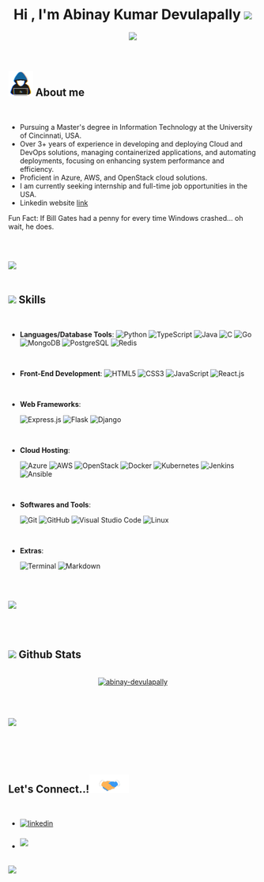 <h1 align="center"><b>Hi , I'm Abinay Kumar Devulapally </b><img src="https://media.giphy.com/media/hvRJCLFzcasrR4ia7z/giphy.gif" width="35"></h1>
<!--  -->
<p align="center">
  <a href="https://github.com/DenverCoder1/readme-typing-svg"><img src="https://readme-typing-svg.herokuapp.com?font=Time+New+Roman&color=cyan&size=25&center=true&vCenter=true&width=600&height=100&lines=Full+Stack+Developer,;DevOps+Engineer,;Azure+Developer,;Active+Learner/Researcher,;Love+to+learn+new+stuffs..<3"></a>
</p>

<br>

## <picture><img src = "https://github.com/0xAbdulKhalid/0xAbdulKhalid/raw/main/assets/mdImages/about_me.gif" width = 50px></picture> **About me**

<!-- <picture> <img align="right" src="https://github.com/0xAbdulKhalid/0xAbdulKhalid/raw/main/assets/mdImages/Right_Side.gif" width = 250px></picture> -->

<br>

- Pursuing a Master's degree in Information Technology at the University of Cincinnati, USA.
- Over 3+ years of experience in developing and deploying Cloud and DevOps solutions, managing containerized applications, and automating deployments, focusing on enhancing system performance and efficiency.
- Proficient in Azure, AWS, and OpenStack cloud solutions.
- I am currently seeking internship and full-time job opportunities in the USA.
- Linkedin website [link](https://www.linkedin.com/in/abinay-kumar/)

Fun Fact: If Bill Gates had a penny for every time Windows crashed... oh wait, he does.

<!-- - I’m currently open for an Intern or a new job opportunity, this is [my resume]() -->

<br><br>

<img src="https://user-images.githubusercontent.com/73097560/115834477-dbab4500-a447-11eb-908a-139a6edaec5c.gif"><br><br>

## <img src="https://media2.giphy.com/media/QssGEmpkyEOhBCb7e1/giphy.gif?cid=ecf05e47a0n3gi1bfqntqmob8g9aid1oyj2wr3ds3mg700bl&rid=giphy.gif" width ="25"><b> Skills</b>

<br>

<p align="center">

- **Languages/Database Tools**:
  ![Python](https://img.shields.io/badge/Python%20-%2314354C.svg?style=for-the-badge&logo=python&logoColor=white)
  ![TypeScript](https://img.shields.io/badge/TypeScript%20-%23007ACC.svg?style=for-the-badge&logo=typescript&logoColor=white)
  ![Java](https://img.shields.io/badge/Java%20-%23007396.svg?style=for-the-badge&logo=java&logoColor=white)
  ![C](https://img.shields.io/badge/C%20-%232370ED.svg?style=for-the-badge&logo=c&logoColor=white)
  ![Go](https://img.shields.io/badge/Go%20-%2300ADD8.svg?style=for-the-badge&logo=go&logoColor=white)
  ![MongoDB](https://img.shields.io/badge/MongoDB%20-%2347A248.svg?style=for-the-badge&logo=mongodb&logoColor=white)
  ![PostgreSQL](https://img.shields.io/badge/PostgreSQL%20-%23336791.svg?style=for-the-badge&logo=postgresql&logoColor=white)
  ![Redis](https://img.shields.io/badge/Redis%20-%23DC382D.svg?style=for-the-badge&logo=redis&logoColor=white)

<br>   
    
- **Front-End Development**:
  ![HTML5](https://img.shields.io/badge/HTML5%20-%23E34F26.svg?style=for-the-badge&logo=html5&logoColor=white)
  ![CSS3](https://img.shields.io/badge/CSS%20-%231572B6.svg?style=for-the-badge&logo=css3&logoColor=white)
  ![JavaScript](https://img.shields.io/badge/JavaScript%20-%23F7DF1E.svg?style=for-the-badge&logo=javascript&logoColor=black)
  ![React.js](https://img.shields.io/badge/React.js%20-%2361DAFB.svg?style=for-the-badge&logo=react&logoColor=black)

<br>

- **Web Frameworks**:

  ![Express.js](https://img.shields.io/badge/Express.js%20-%23000000.svg?style=for-the-badge&logo=express&logoColor=white)
  ![Flask](https://img.shields.io/badge/Flask%20-%23000000.svg?style=for-the-badge&logo=flask&logoColor=white)
  ![Django](https://img.shields.io/badge/Django%20-%23092E20.svg?style=for-the-badge&logo=django&logoColor=white)

<br>

- **Cloud Hosting**:

  ![Azure](https://img.shields.io/badge/Azure%20-%230072C6.svg?style=for-the-badge&logo=microsoft-azure&logoColor=white)
  ![AWS](https://img.shields.io/badge/AWS%20-%23232F3E.svg?style=for-the-badge&logo=amazon-aws&logoColor=white)
  ![OpenStack](https://img.shields.io/badge/OpenStack%20-%23F01742.svg?style=for-the-badge&logo=openstack&logoColor=white)
  ![Docker](https://img.shields.io/badge/Docker%20-%232496ED.svg?style=for-the-badge&logo=docker&logoColor=white)
  ![Kubernetes](https://img.shields.io/badge/Kubernetes%20-%233C8EB7.svg?style=for-the-badge&logo=kubernetes&logoColor=white)
  ![Jenkins](https://img.shields.io/badge/Jenkins%20-%23D24939.svg?style=for-the-badge&logo=jenkins&logoColor=white)
  ![Ansible](https://img.shields.io/badge/Ansible%20-%23100F0F.svg?style=for-the-badge&logo=ansible&logoColor=white)

<br>

- **Softwares and Tools**:

  ![Git](https://img.shields.io/badge/git-%23F05033.svg?style=for-the-badge&logo=git&logoColor=white)
  ![GitHub](https://img.shields.io/badge/github-%23121011.svg?style=for-the-badge&logo=github&logoColor=white)
  ![Visual Studio Code](https://img.shields.io/badge/Visual%20Studio%20Code-0078d7.svg?style=for-the-badge&logo=visual-studio-code&logoColor=white)
  ![Linux](https://img.shields.io/badge/Linux-FCC624?style=for-the-badge&logo=linux&logoColor=black)

<br>

- **Extras**:

  ![Terminal](https://img.shields.io/badge/Terminal-%23054020?style=for-the-badge&logo=gnu-bash&logoColor=white)
  ![Markdown](https://img.shields.io/badge/markdown-%23000000.svg?style=for-the-badge&logo=markdown&logoColor=white)

</p>

<br>
<br>

<img src="https://user-images.githubusercontent.com/73097560/115834477-dbab4500-a447-11eb-908a-139a6edaec5c.gif"><br><br>

<br>

## <img src="https://media.giphy.com/media/iY8CRBdQXODJSCERIr/giphy.gif" width="35"><b> Github Stats </b>

<br>

<div align="center">

<a href="https://github.com/abinay-devulapally">
<!--   <img src="https://github-readme-stats.vercel.app/api?username=abinay-devulapally&include_all_commits=true&count_private=true&show_icons=true&line_height=20&title_color=7A7ADB&icon_color=2234AE&text_color=D3D3D3&bg_color=0,000000,130F40" width="450"/> -->
  <img src="https://github-readme-stats.vercel.app/api/top-langs?username=abinay-devulapally&show_icons=true&locale=en&layout=compact&line_height=20&title_color=7A7ADB&icon_color=2234AE&text_color=D3D3D3&bg_color=0,000000,130F40" width="375"  alt="abinay-devulapally"/>

</a>
</div>

<br>
<br>
<br>

<img src="https://user-images.githubusercontent.com/73097560/115834477-dbab4500-a447-11eb-908a-139a6edaec5c.gif"><br><br>

<br>
<br>

## <b> Let's Connect..!</b><img src="https://github.com/0xAbdulKhalid/0xAbdulKhalid/raw/main/assets/mdImages/handshake.gif" width ="80">

<br>
<div align='left'>

<ul>

<li>
<a href="https://www.linkedin.com/in/abinay-kumar/" target="_blank">
<img src="https://img.shields.io/badge/linkedin:  abinaykumar-%2300acee.svg?color=405DE6&style=for-the-badge&logo=linkedin&logoColor=white" alt=linkedin style="margin-bottom: 5px;"/>
</a>
</li>

<!-- <li>
<a href="https://twitter.com/0xabdulkhalid" target="_blank">
<img src="https://img.shields.io/badge/twitter:  0xabdulkhalid-%2300acee.svg?color=1DA1F2&style=for-the-badge&logo=twitter&logoColor=white" alt=twitter style="margin-bottom: 5px;"/>
</a>
</li> -->

<br>

<li>
<a href="mailto:abinaydevulapally@gmail.com" target="_blank">
<img src="https://img.shields.io/badge/gmail:  abinaydevulapally-%23EA4335.svg?style=for-the-badge&logo=gmail&logoColor=white" t=mail style="margin-bottom: 5px;" />
</a>
</li>
	
</ul>
</div>

<br>
<img src="https://user-images.githubusercontent.com/73097560/115834477-dbab4500-a447-11eb-908a-139a6edaec5c.gif">
<br>
<br>


<!--
**abinay-devulapally/abinay-devulapally** is a ✨ _special_ ✨ repository because its `README.md` (this file) appears on your GitHub profile.

Here are some ideas to get you started:

- 🔭 I’m currently working on ...
- 🌱 I’m currently learning ...
- 👯 I’m looking to collaborate on ...
- 🤔 I’m looking for help with ...
- 💬 Ask me about ...
- 📫 How to reach me: ...
- 😄 Pronouns: ...
- ⚡ Fun fact: ...
-->
